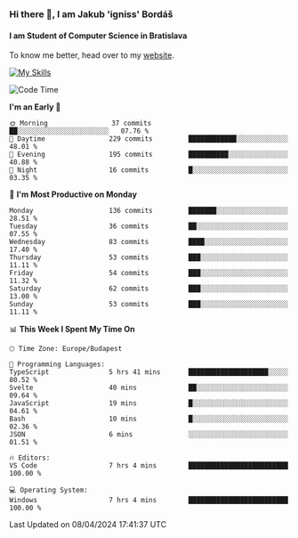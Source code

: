 ### Hi there 👋, I am Jakub 'igniss' Bordáš

#### I am Student of Computer Science in Bratislava
To know me better, head over to my [website](https://bordas.sk).

[![My Skills](https://skillicons.dev/icons?i=js,html,css,figma,svelte,java,kotlin,python,postgresql,typescript,nest,nodejs)](https://bordas.sk)


<!--START_SECTION:waka-->
![Code Time](http://img.shields.io/badge/Code%20Time-1%2C461%20hrs%2012%20mins-blue)

**I'm an Early 🐤** 

```text
🌞 Morning                37 commits          ██░░░░░░░░░░░░░░░░░░░░░░░   07.76 % 
🌆 Daytime                229 commits         ████████████░░░░░░░░░░░░░   48.01 % 
🌃 Evening                195 commits         ██████████░░░░░░░░░░░░░░░   40.88 % 
🌙 Night                  16 commits          █░░░░░░░░░░░░░░░░░░░░░░░░   03.35 % 
```
📅 **I'm Most Productive on Monday** 

```text
Monday                   136 commits         ███████░░░░░░░░░░░░░░░░░░   28.51 % 
Tuesday                  36 commits          ██░░░░░░░░░░░░░░░░░░░░░░░   07.55 % 
Wednesday                83 commits          ████░░░░░░░░░░░░░░░░░░░░░   17.40 % 
Thursday                 53 commits          ███░░░░░░░░░░░░░░░░░░░░░░   11.11 % 
Friday                   54 commits          ███░░░░░░░░░░░░░░░░░░░░░░   11.32 % 
Saturday                 62 commits          ███░░░░░░░░░░░░░░░░░░░░░░   13.00 % 
Sunday                   53 commits          ███░░░░░░░░░░░░░░░░░░░░░░   11.11 % 
```


📊 **This Week I Spent My Time On** 

```text
🕑︎ Time Zone: Europe/Budapest

💬 Programming Languages: 
TypeScript               5 hrs 41 mins       ████████████████████░░░░░   80.52 % 
Svelte                   40 mins             ██░░░░░░░░░░░░░░░░░░░░░░░   09.64 % 
JavaScript               19 mins             █░░░░░░░░░░░░░░░░░░░░░░░░   04.61 % 
Bash                     10 mins             █░░░░░░░░░░░░░░░░░░░░░░░░   02.36 % 
JSON                     6 mins              ░░░░░░░░░░░░░░░░░░░░░░░░░   01.51 % 

🔥 Editors: 
VS Code                  7 hrs 4 mins        █████████████████████████   100.00 % 

💻 Operating System: 
Windows                  7 hrs 4 mins        █████████████████████████   100.00 % 
```


 Last Updated on 08/04/2024 17:41:37 UTC
<!--END_SECTION:waka-->
